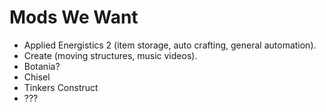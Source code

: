 # Mods We Want

-   Applied Energistics 2 (item storage, auto crafting, general automation).
-   Create (moving structures, music videos).
-   Botania?
-   Chisel
-   Tinkers Construct
-   ???
